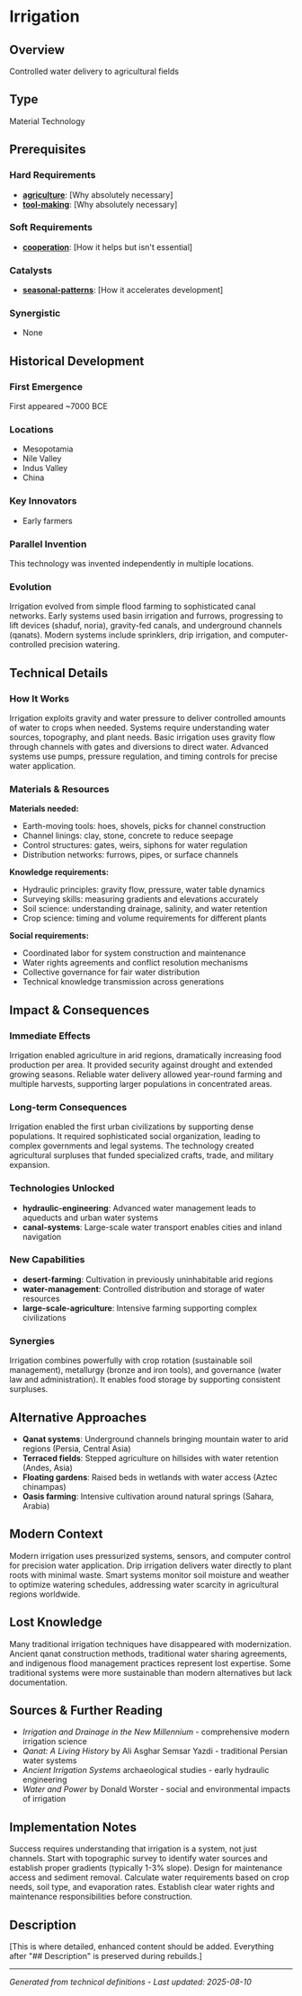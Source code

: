 # Irrigation

## Overview
Controlled water delivery to agricultural fields

## Type
Material Technology

## Prerequisites

### Hard Requirements
- **[agriculture](../agriculture/README.md)**: [Why absolutely necessary]
- **[tool-making](../tool-making/README.md)**: [Why absolutely necessary]

### Soft Requirements
- **[cooperation](../cooperation/README.md)**: [How it helps but isn't essential]

### Catalysts
- **[seasonal-patterns](../seasonal-patterns/README.md)**: [How it accelerates development]

### Synergistic
- None

## Historical Development

### First Emergence
First appeared ~7000 BCE

### Locations
- Mesopotamia
- Nile Valley
- Indus Valley
- China

### Key Innovators
- Early farmers

### Parallel Invention
This technology was invented independently in multiple locations.

### Evolution
Irrigation evolved from simple flood farming to sophisticated canal networks. Early systems used basin irrigation and furrows, progressing to lift devices (shaduf, noria), gravity-fed canals, and underground channels (qanats). Modern systems include sprinklers, drip irrigation, and computer-controlled precision watering.

## Technical Details

### How It Works
Irrigation exploits gravity and water pressure to deliver controlled amounts of water to crops when needed. Systems require understanding water sources, topography, and plant needs. Basic irrigation uses gravity flow through channels with gates and diversions to direct water. Advanced systems use pumps, pressure regulation, and timing controls for precise water application.

### Materials & Resources
**Materials needed:**
- Earth-moving tools: hoes, shovels, picks for channel construction
- Channel linings: clay, stone, concrete to reduce seepage
- Control structures: gates, weirs, siphons for water regulation
- Distribution networks: furrows, pipes, or surface channels

**Knowledge requirements:**
- Hydraulic principles: gravity flow, pressure, water table dynamics
- Surveying skills: measuring gradients and elevations accurately
- Soil science: understanding drainage, salinity, and water retention
- Crop science: timing and volume requirements for different plants

**Social requirements:**
- Coordinated labor for system construction and maintenance
- Water rights agreements and conflict resolution mechanisms
- Collective governance for fair water distribution
- Technical knowledge transmission across generations

## Impact & Consequences

### Immediate Effects
Irrigation enabled agriculture in arid regions, dramatically increasing food production per area. It provided security against drought and extended growing seasons. Reliable water delivery allowed year-round farming and multiple harvests, supporting larger populations in concentrated areas.

### Long-term Consequences
Irrigation enabled the first urban civilizations by supporting dense populations. It required sophisticated social organization, leading to complex governments and legal systems. The technology created agricultural surpluses that funded specialized crafts, trade, and military expansion.

### Technologies Unlocked
- **hydraulic-engineering**: Advanced water management leads to aqueducts and urban water systems
- **canal-systems**: Large-scale water transport enables cities and inland navigation

### New Capabilities
- **desert-farming**: Cultivation in previously uninhabitable arid regions
- **water-management**: Controlled distribution and storage of water resources
- **large-scale-agriculture**: Intensive farming supporting complex civilizations

### Synergies
Irrigation combines powerfully with crop rotation (sustainable soil management), metallurgy (bronze and iron tools), and governance (water law and administration). It enables food storage by supporting consistent surpluses.

## Alternative Approaches
- **Qanat systems**: Underground channels bringing mountain water to arid regions (Persia, Central Asia)
- **Terraced fields**: Stepped agriculture on hillsides with water retention (Andes, Asia)
- **Floating gardens**: Raised beds in wetlands with water access (Aztec chinampas)
- **Oasis farming**: Intensive cultivation around natural springs (Sahara, Arabia)

## Modern Context
Modern irrigation uses pressurized systems, sensors, and computer control for precision water application. Drip irrigation delivers water directly to plant roots with minimal waste. Smart systems monitor soil moisture and weather to optimize watering schedules, addressing water scarcity in agricultural regions worldwide.

## Lost Knowledge
Many traditional irrigation techniques have disappeared with modernization. Ancient qanat construction methods, traditional water sharing agreements, and indigenous flood management practices represent lost expertise. Some traditional systems were more sustainable than modern alternatives but lack documentation.

## Sources & Further Reading
- *Irrigation and Drainage in the New Millennium* - comprehensive modern irrigation science
- *Qanat: A Living History* by Ali Asghar Semsar Yazdi - traditional Persian water systems
- *Ancient Irrigation Systems* archaeological studies - early hydraulic engineering
- *Water and Power* by Donald Worster - social and environmental impacts of irrigation

## Implementation Notes
Success requires understanding that irrigation is a system, not just channels. Start with topographic survey to identify water sources and establish proper gradients (typically 1-3% slope). Design for maintenance access and sediment removal. Calculate water requirements based on crop needs, soil type, and evaporation rates. Establish clear water rights and maintenance responsibilities before construction.

## Description












[This is where detailed, enhanced content should be added. Everything after "## Description" is preserved during rebuilds.]

---
*Generated from technical definitions - Last updated: 2025-08-10*
